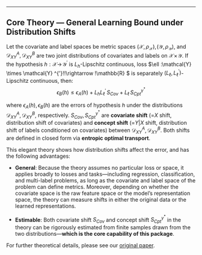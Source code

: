 ---

## Core Theory — General Learning Bound under Distribution Shifts

Let the covariate and label spaces be metric spaces $(\mathcal{X} ,\rho _{\mathcal{X}}),\!(\mathcal{Y} ,\rho _{\mathcal{Y}})$, and $\mathcal{D} _{XY}^{A}, \mathcal{D} _{XY}^{B}$ are two joint distributions of covariates and labels on $\mathcal{X}\!\times\!\mathcal{Y}$. If the hypothesis $h:\mathcal{X} \rightarrow \!\mathcal{Y} ^{'}$ is $L_h$-Lipschitz continuous, loss $\ell :\mathcal{Y} \times \mathcal{Y} ^{'}\!\!\rightarrow \!\mathbb{R} $ is separately $(L_{\ell},L_{\ell}^{'})$-Lipschitz continuous, then:
$$
\epsilon _B(h)\le \epsilon _A(h)+L_hL_{\ell}^{'}\,S_{Cov}+L_{\ell}\,S_{Cpt}^{\gamma ^*}
$$

where $\epsilon _A(h), \epsilon _B(h)$ are the errors of hypothesis $h$ under the distributions $\mathcal{D} _{XY}^{A}, \mathcal{D} _{XY}^{B}$, respectively. $S_{Cov}, S_{Cpt}^{\gamma ^*}$ are **covariate shift** (=$X$ shift, distribution shift of covariates) and **concept shift** (=$Y|X$ shift, distribution shift of labels conditioned on covariates) between $\mathcal{D} _{XY}^{A}, \mathcal{D} _{XY}^{B}$. Both shifts are defined in closed form via **entropic optimal transport**.

This elegant theory shows how distribution shifts affect the error, and has the following advantages:

* **General**: Because the theory assumes no particular loss or space, it applies broadly to losses and tasks—including regression, classification, and multi-label problems, as long as the covariate and label space of the problem can define metrics. Moreover, depending on whether the covariate space is the raw feature space or the model’s representation space, the theory can measure shifts in either the original data or the learned representations.

* **Estimable**: Both covariate shift $S_{Cov}$ and concept shift $S_{Cpt}^{\gamma ^*}$ in the theory can be rigorously estimated from finite samples drawn from the two distributions—**which is the core capability of this package**.

For further theoretical details, please see our [original paper](https://arxiv.org/abs/2506.12829).
